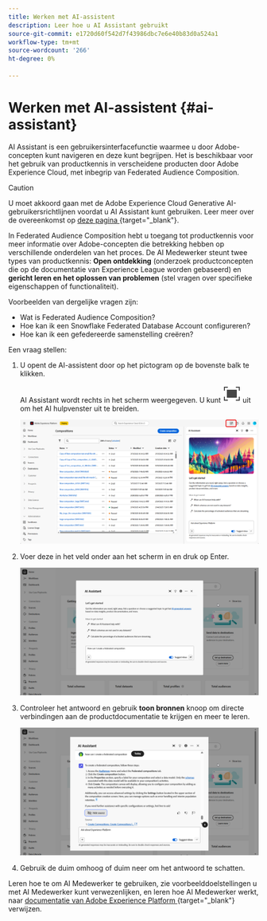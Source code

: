 ```yaml
---
title: Werken met AI-assistent
description: Leer hoe u AI Assistant gebruikt
source-git-commit: e1720d60f542d7f43986dbc7e6e40b83d0a524a1
workflow-type: tm+mt
source-wordcount: '266'
ht-degree: 0%

---
```


# Werken met AI-assistent {#ai-assistant}

AI Assistant is een gebruikersinterfacefunctie waarmee u door Adobe-concepten kunt navigeren en deze kunt begrijpen. Het is beschikbaar voor het gebruik van productkennis in verscheidene producten door Adobe Experience Cloud, met inbegrip van Federated Audience Composition.

>[!CAUTION]
>
>U moet akkoord gaan met de Adobe Experience Cloud Generative AI-gebruikersrichtlijnen voordat u AI Assistant kunt gebruiken. Leer meer over de overeenkomst op [ deze pagina ](https://experienceleague.adobe.com/nl/docs/experience-platform/ai-assistant/home){target="_blank"}.

In Federated Audience Composition hebt u toegang tot productkennis voor meer informatie over Adobe-concepten die betrekking hebben op verschillende onderdelen van het proces. De AI Medewerker steunt twee types van productkennis: **Open ontdekking** (onderzoek productconcepten die op de documentatie van Experience League worden gebaseerd) en **gericht leren en het oplossen van problemen** (stel vragen over specifieke eigenschappen of functionaliteit).

Voorbeelden van dergelijke vragen zijn:

* Wat is Federated Audience Composition?
* Hoe kan ik een Snowflake Federated Database Account configureren?
* Hoe kan ik een gefedereerde samenstelling creëren?

Een vraag stellen:

1. U opent de AI-assistent door op het pictogram op de bovenste balk te klikken.

   AI Assistant wordt rechts in het scherm weergegeven. U kunt ![ beeld alt tekst van de Duik ](assets/do-not-localize/Smock_FullScreen_18_N.svg " klikken breidt zich ") uit om het AI hulpvenster uit te breiden.

   ![](assets/do-not-localize/ai-assistant-open.png)

1. Voer deze in het veld onder aan het scherm in en druk op Enter.

   ![](assets/do-not-localize/ai-assistant-ask.png)

1. Controleer het antwoord en gebruik **toon bronnen** knoop om directe verbindingen aan de productdocumentatie te krijgen en meer te leren.

   ![](assets/do-not-localize/ai-assistant-answer.png)

1. Gebruik de duim omhoog of duim neer om het antwoord te schatten.

Leren hoe te om AI Medewerker te gebruiken, zie voorbeelddoelstellingen u met AI Medewerker kunt verwezenlijken, en leren hoe AI Medewerker werkt, naar [ documentatie van Adobe Experience Platform ](https://experienceleague.adobe.com/nl/docs/experience-platform/ai-assistant/home){target="_blank"} verwijzen.
